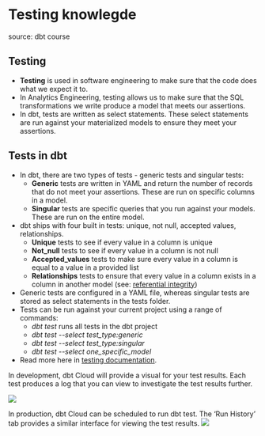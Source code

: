# Testing knowlegde
source: dbt course
## Testing
- **Testing** is used in software engineering to make sure that the code does what we expect it to.
- In Analytics Engineering, testing allows us to make sure that the SQL transformations we write produce a model that meets our assertions.
- In dbt, tests are written as select statements. These select statements are run against your materialized models to ensure they meet your assertions.

## Tests in dbt
- In dbt, there are two types of tests - generic tests and singular tests:
    - **Generic** tests are written in YAML and return the number of records that do not meet your assertions. These are run on specific columns in a model.
    - **Singular** tests are specific queries that you run against your models. These are run on the entire model.
- dbt ships with four built in tests: unique, not null, accepted values, relationships.
    - **Unique** tests to see if every value in a column is unique
    - **Not_null** tests to see if every value in a column is not null
    - **Accepted_values** tests to make sure every value in a column is equal to a value in a provided list
    - **Relationships** tests to ensure that every value in a column exists in a column in another model (see: [referential integrity](https://en.wikipedia.org/wiki/Referential_integrity))
- Generic tests are configured in a YAML file, whereas singular tests are stored as select statements in the tests folder.
- Tests can be run against your current project using a range of commands:
    - *dbt test* runs all tests in the dbt project
    - *dbt test --select test_type:generic*
    - *dbt test --select test_type:singular*
    - *dbt test --select one_specific_model*
- Read more here in [testing documentation](https://docs.getdbt.com/reference/node-selection/test-selection-examples).  

In development, dbt Cloud will provide a visual for your test results. Each test produces a log that you can view to investigate the test results further.  

![](https://files.cdn.thinkific.com/file_uploads/342803/images/5aa/5ee/52f/testing-dev.png?width=1920)

In production, dbt Cloud can be scheduled to run dbt test. The ‘Run History’ tab provides a similar interface for viewing the test results.
![](https://files.cdn.thinkific.com/file_uploads/342803/images/412/557/27e/testing-prod.png?width=1920)